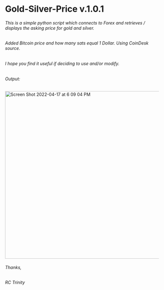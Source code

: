 
# Gold-Silver-Price v.1.0.1

###### This is a simple python script which connects to Forex and retrieves / displays the asking price for gold and silver.
###### Added Bitcoin price and how many sats equal 1 Dollar. Using CoinDesk source.

###### I hope you find it useful if deciding to use and/or modify. 

###### Output:
<img width="548" alt="Screen Shot 2022-04-17 at 6 09 04 PM" src="https://user-images.githubusercontent.com/103879453/163735541-8cb56f76-4dd3-4446-9793-2941e077a5c0.png">



###### Thanks,
###### RC Trinity


